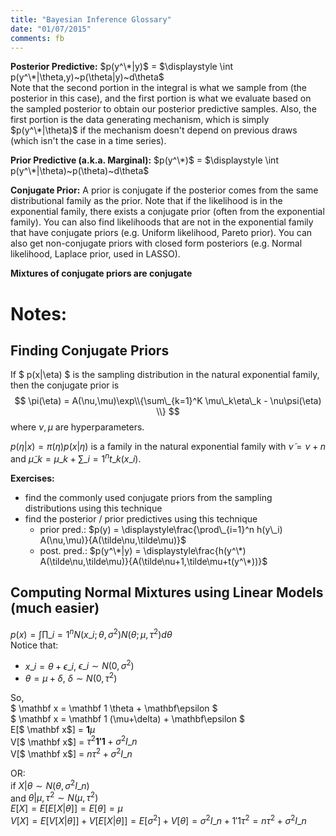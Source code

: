 ```yaml
---
title: "Bayesian Inference Glossary"
date: "01/07/2015"
comments: fb
---
```


**Posterior Predictive:** $p(y^\*|y)$ = $\displaystyle
\int p(y^\*|\theta,y)~p(\theta|y)~d\theta$  
Note that the second portion in the integral is what we sample from (the posterior in this case), and the first portion is what we evaluate based on the sampled posterior to obtain our posterior predictive samples. Also, the first portion is the data generating mechanism, which is simply $p(y^\*|\theta)$ if the mechanism doesn't depend on previous draws (which isn't the case in a time series).

**Prior Predictive (a.k.a. Marginal):** $p(y^\*)$ = $\displaystyle
\int p(y^\*|\theta)~p(\theta)~d\theta$  

**Conjugate Prior:** A prior is conjugate if the posterior comes from the same distributional family as the prior. Note that if the likelihood is in the exponential family, there exists a conjugate prior (often from the exponential family). You can also find likelihoods that are not in the exponential family that have conjugate priors (e.g. Uniform likelihood, Pareto prior). You can also get non-conjugate priors with closed form posteriors (e.g. Normal likelihood, Laplace prior, used in LASSO).

**Mixtures of conjugate priors are conjugate**

# Notes:
## Finding Conjugate Priors
If $ p(x|\eta) $ is the sampling distribution in the natural exponential family, then the conjugate prior is 
$$
  \pi(\eta) = A(\nu,\mu)\exp\\{\sum\_{k=1}^K \mu\_k\eta\_k - \nu\psi(\eta) \\}
$$
where $\nu,\mu$ are hyperparameters.

$p(\eta|x) = \pi(\eta) p(x|\eta)$ is a family in the natural exponential family with 
$\tilde\nu = \nu+n$ and $\tilde{\mu}\_k = \mu\_k + \sum\_{i=1}^nt\_k(x\_i)$.

**Exercises:** 

- find the commonly used conjugate priors from the sampling distributions using this technique
- find the posterior / prior predictives using this technique
    - prior pred.: $p(y) = \displaystyle\frac{\prod\_{i=1}^n h(y\_i) A(\nu,\mu)}{A(\tilde\nu,\tilde\mu)}$
    - post. pred.: $p(y^\*|y) = \displaystyle\frac{h(y^\*) A(\tilde\nu,\tilde\mu)}{A(\tilde\nu+1,\tilde\mu+t(y^\*))}$

## Computing Normal Mixtures using Linear Models (much easier)
$p(x) = \displaystyle\int\prod\_{i=1}^n N(x\_i;\theta,\sigma^2) N(\theta;\mu,\tau^2)d\theta$  
Notice that:

- $x\_i = \theta + \epsilon\_i$, $\epsilon\_i \sim N(0,\sigma^2)$
- $\theta = \mu + \delta$, $\delta \sim N(0,\tau^2)$

So,  
$ \mathbf x = \mathbf 1 \theta + \mathbf\epsilon $  
$ \mathbf x = \mathbf 1 (\mu+\delta) + \mathbf\epsilon $  
E[$ \mathbf x$] = $\mathbf 1 \mu$  
V[$ \mathbf x$] = $\tau^2 \mathbf{1'1} + \sigma^2 I\_n$  
V[$ \mathbf x$] = $n\tau^2 + \sigma^2 I\_n$  

OR:  
if $X | \theta \sim N(\theta,\sigma^2 I\_n)$  
and $\theta|\mu,\tau^2 \sim N(\mu,\tau^2)$  
$E[X] = E[E[X | \theta]] = E[\theta] = \mu$  
$V[X] = E[V[X | \theta]] + V[E[X | \theta]] = E[\sigma^2] + V[\theta] = \sigma^2 I\_n + 1'1\tau^2 = n\tau^2 + \sigma^2 I\_n$

